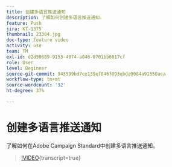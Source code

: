 ```yaml
---
title: 创建多语言推送通知
description: 了解如何创建多语言推送通知。
feature: Push
jira: KT-1375
thumbnail: 23304.jpg
doc-type: feature video
activity: use
team: TM
exl-id: d2d50689-9153-4074-a046-0701bb6017cf
role: User
level: Beginner
source-git-commit: 943599bd7ce139ef846f093ebda9084a91550aca
workflow-type: tm+mt
source-wordcount: '32'
ht-degree: 37%

---
```


# 创建多语言推送通知

了解如何在Adobe Campaign Standard中创建多语言推送通知。

>[!VIDEO](https://video.tv.adobe.com/v/23304?learn=on){transcript=true}
